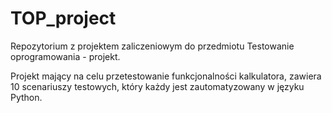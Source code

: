 # TOP_project
Repozytorium z projektem zaliczeniowym do przedmiotu Testowanie oprogramowania - projekt.

Projekt mający na celu przetestowanie funkcjonalności kalkulatora, zawiera 10 scenariuszy testowych, który każdy jest zautomatyzowany w języku Python. 
